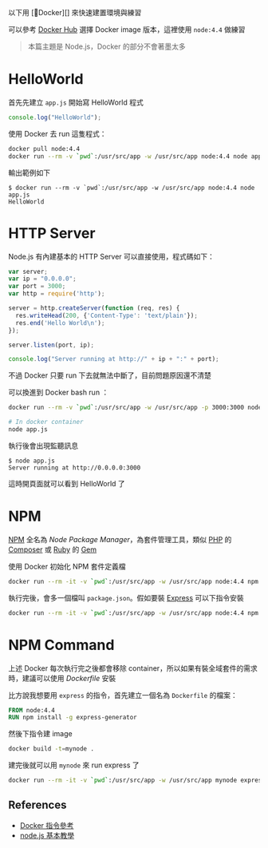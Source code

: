 以下用 [Docker][] 來快速建置環境與練習

可以參考 [Docker Hub](https://hub.docker.com/_/node/) 選擇 Docker image 版本，這裡使用 `node:4.4` 做練習

> 本篇主題是 Node.js，Docker 的部分不會著墨太多

# HelloWorld

首先先建立 `app.js` 開始寫 HelloWorld 程式

```javascript
console.log("HelloWorld");
```

使用 Docker 去 run 這隻程式：

```bash
docker pull node:4.4
docker run --rm -v `pwd`:/usr/src/app -w /usr/src/app node:4.4 node app.js
```

輸出範例如下

    $ docker run --rm -v `pwd`:/usr/src/app -w /usr/src/app node:4.4 node app.js
    HelloWorld

# HTTP Server

Node.js 有內建基本的 HTTP Server 可以直接使用，程式碼如下：

```javascript
var server;
var ip = "0.0.0.0";
var port = 3000;
var http = require('http');

server = http.createServer(function (req, res) {
  res.writeHead(200, {'Content-Type': 'text/plain'});
  res.end('Hello World\n');
});

server.listen(port, ip);

console.log("Server running at http://" + ip + ":" + port);
```

不過 Docker 只要 run 下去就無法中斷了，目前問題原因還不清楚

可以換進到 Docker bash run ：

```bash
docker run --rm -v `pwd`:/usr/src/app -w /usr/src/app -p 3000:3000 node:4.4 bash

# In docker container
node app.js
```

執行後會出現監聽訊息

    $ node app.js
    Server running at http://0.0.0.0:3000

這時開頁面就可以看到 HelloWorld 了

# NPM

[NPM](https://www.npmjs.com/) 全名為 *Node Package Manager*，為套件管理工具，類似 [PHP][] 的 [Composer][] 或 [Ruby][] 的 [Gem](https://rubygems.org/)

使用 Docker 初始化 NPM 套件定義檔

```bash
docker run --rm -it -v `pwd`:/usr/src/app -w /usr/src/app node:4.4 npm init -y
```

執行完後，會多一個檔叫 `package.json`。假如要裝 [Express](http://expressjs.com/) 可以下指令安裝

```bash
docker run --rm -it -v `pwd`:/usr/src/app -w /usr/src/app node:4.4 npm install express --save
```

# NPM Command

上述 Docker 每次執行完之後都會移除 container，所以如果有裝全域套件的需求時，建議可以使用 *Dockerfile* 安裝

比方說我想要用 `express` 的指令，首先建立一個名為 `Dockerfile` 的檔案：

```dockerfile
FROM node:4.4
RUN npm install -g express-generator
```

然後下指令建 image

```bash
docker build -t=mynode .
```

建完後就可以用 `mynode` 來 run express 了

```bash
docker run --rm -it -v `pwd`:/usr/src/app -w /usr/src/app mynode express
```

## References

* [Docker 指令參考](https://docs.docker.com/engine/reference/run/)
* [node.js 基本教學](http://dreamerslab.com/blog/tw/node-js-basics/)

[Docker]: /docker/README.md
[PHP]: /pdl/php/README.md
[Composer]: /pdl/php/composer.md
[Ruby]: /pdl/ruby/README.md
